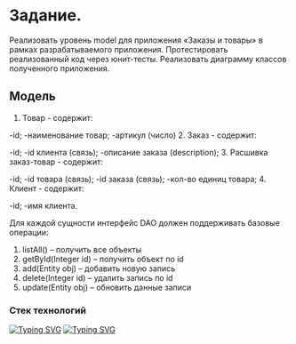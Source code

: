 <h1>Задание.</h1>
Реализовать уровень model для приложения «Заказы и товары» в рамках разрабатываемого приложения.
Протестировать реализованный код через юнит-тесты. 
Реализовать диаграмму классов полученного приложения.
<h2>Модель</h2>

1.	Товар - содержит:

  -id;
  -наименование товар;
  -артикул (число)
2.	Заказ - содержит:

  -id;
  -id клиента (связь);
  -описание заказа (description);
3.	Расшивка заказ-товар - содержит:

  -id;
  -id товара (связь);
  -id заказа (связь);
  -кол-во единиц товара;
4.	Клиент - содержит:

  -id;
  -имя клиента.

Для каждой сущности интерфейс DAO должен поддерживать базовые операции:
1.  listAll() – получить все объекты
2.  getById(Integer id) – получить объект по id
3.  add(Entity obj) – добавить новую запись
4.  delete(Integer id) – удалить  запись по id
5.  update(Entity obj) – обновить данные записи

<h3>Стек технологий</h3>

[![Typing SVG](https://readme-typing-svg.herokuapp.com?color=%2336BCF7&lines=Spring/Springboot+Thymeleaf+HTML/CSS)](https://git.io/typing-svg)
[![Typing SVG](https://readme-typing-svg.herokuapp.com?color=%2336BCF7&lines=Bootstrap+PostgreSQL+Hibernate)](https://git.io/typing-svg)
